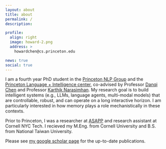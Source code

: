 ```yaml
---
layout: about
title: about
permalink: /
description:

profile:
  align: right
  image: howard-2.png
  address: >
    howardchen@cs.princeton.edu

news: true
social: true
---
```

I am a fourth year PhD student in the [Princeton NLP Group](https://nlp.cs.princeton.edu/) and the [Princeton Language + Intelligence center](https://pli.princeton.edu/), co-advised by Professor [Danqi Chen](https://www.cs.princeton.edu/~danqic/) and Professor [Karthik Narasimhan](https://www.cs.princeton.edu/~karthikn/).
My research goal is to build intelligent systems (e.g., LLMs, language agents, multi-modal models) that are controllable, robust, and can operate on a long interactive horizon.
I am particularly interested in how memory plays a role mechanistically in these contexts.

Prior to Princeton, I was a researcher at [ASAPP](https://www.asapp.com/) and research assistant at Cornell NYC Tech. I recieved my M.Eng. from Cornell University and B.S. from National Taiwan University.

Please see [my google scholar page](https://scholar.google.com/citations?user=wsNa_W4AAAAJ&hl=en&authuser=3) for the up-to-date publications.
